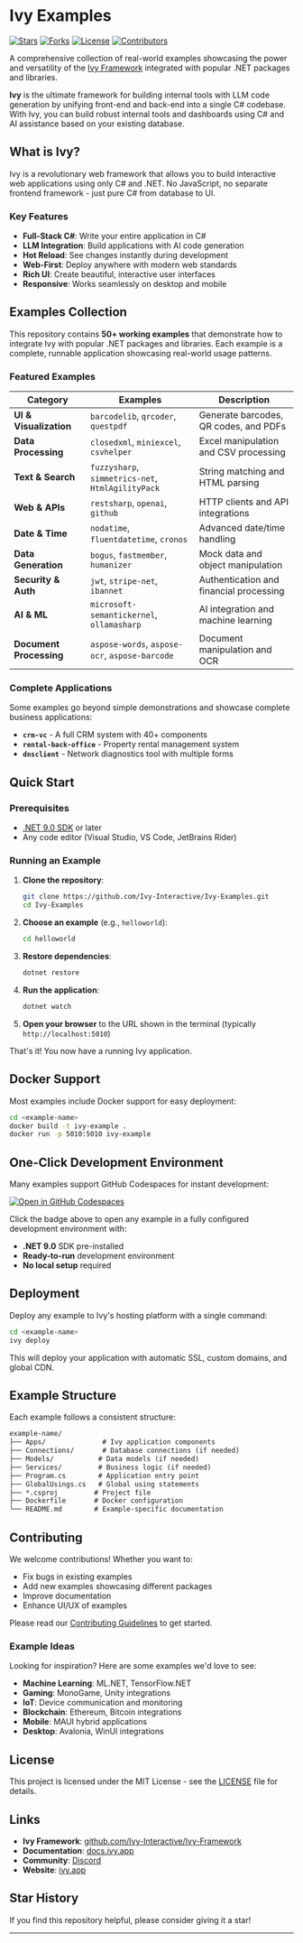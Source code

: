 # Ivy Examples

[![Stars](https://img.shields.io/github/stars/Ivy-Interactive/Ivy-Examples?style=flat-square)](https://github.com/Ivy-Interactive/Ivy-Examples/stargazers)
[![Forks](https://img.shields.io/github/forks/Ivy-Interactive/Ivy-Examples?style=flat-square)](https://github.com/Ivy-Interactive/Ivy-Examples/network/members)
[![License](https://img.shields.io/github/license/Ivy-Interactive/Ivy-Examples?style=flat-square)](LICENSE)
[![Contributors](https://img.shields.io/github/contributors/Ivy-Interactive/Ivy-Examples?style=flat-square)](https://github.com/Ivy-Interactive/Ivy-Examples/graphs/contributors)

A comprehensive collection of real-world examples showcasing the power and versatility of the [Ivy Framework](https://github.com/Ivy-Interactive/Ivy-Framework) integrated with popular .NET packages and libraries.

**Ivy** is the ultimate framework for building internal tools with LLM code generation by unifying front-end and back-end into a single C# codebase. With Ivy, you can build robust internal tools and dashboards using C# and AI assistance based on your existing database.

## What is Ivy?

Ivy is a revolutionary web framework that allows you to build interactive web applications using only C# and .NET. No JavaScript, no separate frontend framework - just pure C# from database to UI.

### Key Features

- **Full-Stack C#**: Write your entire application in C#
- **LLM Integration**: Build applications with AI code generation
- **Hot Reload**: See changes instantly during development
- **Web-First**: Deploy anywhere with modern web standards
- **Rich UI**: Create beautiful, interactive user interfaces
- **Responsive**: Works seamlessly on desktop and mobile

## Examples Collection

This repository contains **50+ working examples** that demonstrate how to integrate Ivy with popular .NET packages and libraries. Each example is a complete, runnable application showcasing real-world usage patterns.

### Featured Examples

| Category | Examples | Description |
|----------|----------|-------------|
| **UI & Visualization** | `barcodelib`, `qrcoder`, `questpdf` | Generate barcodes, QR codes, and PDFs |
| **Data Processing** | `closedxml`, `miniexcel`, `csvhelper` | Excel manipulation and CSV processing |
| **Text & Search** | `fuzzysharp`, `simmetrics-net`, `HtmlAgilityPack` | String matching and HTML parsing |
| **Web & APIs** | `restsharp`, `openai`, `github` | HTTP clients and API integrations |
| **Date & Time** | `nodatime`, `fluentdatetime`, `cronos` | Advanced date/time handling |
| **Data Generation** | `bogus`, `fastmember`, `humanizer` | Mock data and object manipulation |
| **Security & Auth** | `jwt`, `stripe-net`, `ibannet` | Authentication and financial processing |
| **AI & ML** | `microsoft-semantickernel`, `ollamasharp` | AI integration and machine learning |
| **Document Processing** | `aspose-words`, `aspose-ocr`, `aspose-barcode` | Document manipulation and OCR |

### Complete Applications

Some examples go beyond simple demonstrations and showcase complete business applications:

- **`crm-vc`** - A full CRM system with 40+ components
- **`rental-back-office`** - Property rental management system
- **`dnsclient`** - Network diagnostics tool with multiple forms

## Quick Start

### Prerequisites

- [.NET 9.0 SDK](https://dotnet.microsoft.com/download/dotnet/9.0) or later
- Any code editor (Visual Studio, VS Code, JetBrains Rider)

### Running an Example

1. **Clone the repository**:

   ```bash
   git clone https://github.com/Ivy-Interactive/Ivy-Examples.git
   cd Ivy-Examples
   ```

2. **Choose an example** (e.g., `helloworld`):

   ```bash
   cd helloworld
   ```

3. **Restore dependencies**:

   ```bash
   dotnet restore
   ```

4. **Run the application**:

   ```bash
   dotnet watch
   ```

5. **Open your browser** to the URL shown in the terminal (typically `http://localhost:5010`)

That's it! You now have a running Ivy application.

## Docker Support

Most examples include Docker support for easy deployment:

```bash
cd <example-name>
docker build -t ivy-example .
docker run -p 5010:5010 ivy-example
```

## One-Click Development Environment

Many examples support GitHub Codespaces for instant development:

[![Open in GitHub Codespaces](https://github.com/codespaces/badge.svg)](https://github.com/codespaces/new?hide_repo_select=true&ref=main&repo=Ivy-Interactive%2FIvy-Examples&machine=standardLinux32gb&location=EuropeWest)

Click the badge above to open any example in a fully configured development environment with:

- **.NET 9.0** SDK pre-installed
- **Ready-to-run** development environment
- **No local setup** required

## Deployment

Deploy any example to Ivy's hosting platform with a single command:

```bash
cd <example-name>
ivy deploy
```

This will deploy your application with automatic SSL, custom domains, and global CDN.

## Example Structure

Each example follows a consistent structure:

```txt
example-name/
├── Apps/              # Ivy application components
├── Connections/       # Database connections (if needed)
├── Models/           # Data models (if needed)
├── Services/         # Business logic (if needed)
├── Program.cs        # Application entry point
├── GlobalUsings.cs   # Global using statements
├── *.csproj         # Project file
├── Dockerfile       # Docker configuration
└── README.md        # Example-specific documentation
```

## Contributing

We welcome contributions! Whether you want to:

- Fix bugs in existing examples
- Add new examples showcasing different packages
- Improve documentation
- Enhance UI/UX of examples

Please read our [Contributing Guidelines](CONTRIBUTING.md) to get started.

### Example Ideas

Looking for inspiration? Here are some examples we'd love to see:

- **Machine Learning**: ML.NET, TensorFlow.NET
- **Gaming**: MonoGame, Unity integrations
- **IoT**: Device communication and monitoring
- **Blockchain**: Ethereum, Bitcoin integrations
- **Mobile**: MAUI hybrid applications
- **Desktop**: Avalonia, WinUI integrations

## License

This project is licensed under the MIT License - see the [LICENSE](LICENSE) file for details.

## Links

- **Ivy Framework**: [github.com/Ivy-Interactive/Ivy-Framework](https://github.com/Ivy-Interactive/Ivy-Framework)
- **Documentation**: [docs.ivy.app](https://docs.ivy.app)
- **Community**: [Discord](https://discord.gg/ivy)
- **Website**: [ivy.app](https://ivy.app)

## Star History

If you find this repository helpful, please consider giving it a star!

---
